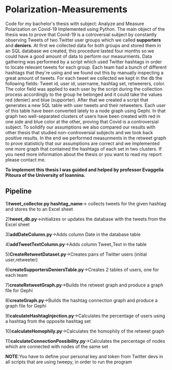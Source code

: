 # Polarization-Measurements
Code for my bachelor's thesis with subject: Analyze and Measure Polarization on Covid-19
Implemented using Python.
The main object of the thesis was to prove that Covid-19 is a cotroversial subject by constantly observing Tweets of two Twitter user groups which we called **supporters** and **deniers**. At first we collected data for both groups and stored them in an SQL database we created, this procedure lasted four months so we could have a good amount of data to perform our measurments. Data gathering was performed by a script which used Twitter hashtags in order to locate relevant tweets for each group. Each team had a bunch of different hashtags that they're using and we found out this by manually inspecting a great amount of tweets. For each tweet we collected we kept in the db the following fields: Tweet id, user id, username, hashtag set, retweerers, color.
The color field was applied to each user by the script during the collection process accordingly to the group he belonged and it could take the values red (denier) and blue (supporter).
After that we created a script that generates a new SQL table with user tweets and their retweeters. Each user of this table have been converted lately to a node graph using Gephi. In that graph two well-separated clusters of users have been created with red in one side and blue color at the other, proving that Covid is a controversial subject. To solidify our assumptions we also compared our results with other thesis that studied non-controversial subjects and we took back positive results. In the end we performed measurments in the retweet graph to prove statisticly that our assumptions are correct and we implemented one more graph that contained the hashtags of each set in two clusters. If you need more information about the thesis or you want to read my report please contact me.

**To implement this thesis I was guided and helped by professor Evaggelia Pitoura of the University of Ioannina.**

Pipeline
--------

1)**tweet_collector.py hashtag_name**-> collects tweets for the given hashtag and stores the to an Excel sheet

2)**tweet_db.py**->initializes or updates the database with the tweets from the Excel sheet

3)**addDateColumn.py**->Adds column Date in the database table

4)**addTweetTextColumn.py**->Adds column Tweet_Text in the table

5)**CreateRetweetDataset.py**->Creates pairs of Twitter users (initial user,retweeter)

6)**createSupportersDeniersTable.py**->Creates 2 tables of users, one for each team

7)**createRetweetGraph.py**->Builds the retweet graph and produce a graph file for Gephi

8)**createGraph.py**->Builds the hashtag connection graph and produce a graph file for Gephi

9)**calculateHashtagInjection.py**->Calculates the percentage of users using a hashtag from the opposite hashtag set

10)**calculateHomophily.py**->Calculates the homophily of the retweet graph

11)**calculateConnectionPossibility.py**->Calculates the percentage of nodes which are connected with nodes of the same set


**NOTE**:You have to define your personal key and token from Twitter devs in all scripts that are using tweepy, in order to run the program
